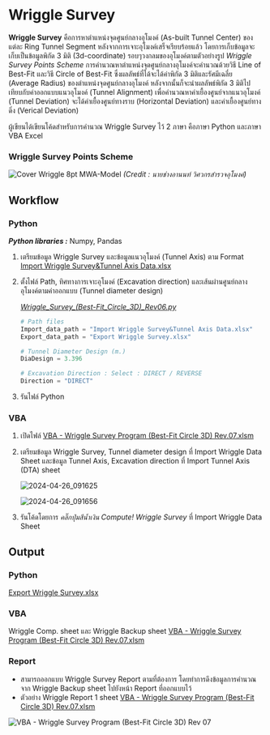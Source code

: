 # Wriggle Survey
**Wriggle Survey** คือการหาตำแหน่งจุดศูนย์กลางอุโมงค์ (As-built Tunnel Center) ของแต่ละ Ring Tunnel Segment หลังจากการเจาะอุโมงค์เสร็จเรียบร้อยแล้ว โดยการเก็บข้อมูลจะเก็บเป็นข้อมูลพิกัด 3 มิติ (3d-coordinate) รอบๆวงกลมของอุโมงค์ตามตัวอย่างรูป _Wriggle Survey Points Scheme_ 
การคำนวณหาตำแหน่งจุดศูนย์กลางอุโมงค์จะคำนวณด้วยวิธี Line of Best-Fit และวิธี Circle of Best-Fit ซึ่งผลลัพธ์ที่ได้จะได้ค่าพิกัด 3 มิติและรัศมีเฉลี่ย (Average Radius) ของตำแหน่งจุดศูนย์กลางอุโมงค์ หลังจากนั้นก็จะนำผลลัพธ์พิกัด 3 มิติไปเทียบกับค่าออกแบบแนวอุโมงค์ (Tunnel Alignment) เพื่อคำนวณหาค่าเยื้องศูนย์จากแนวอุโมงค์ (Tunnel Deviation) จะได้ค่าเยื้องศูนย์ทางราบ (Horizontal Deviation) และค่าเยื้องศูนย์ทางดิ่ง (Verical Deviation)

ผู้เขียนได้เขียนโค้ดสำหรับการคำนวณ Wriggle Survey ไว้ 2 ภาษา คือภาษา Python และภาษา VBA Excel

### Wriggle Survey Points Scheme
![Cover Wriggle 8pt MWA-Model](https://github.com/suben-mk/Wriggle-Survey-for-Metro-Line/assets/89971741/5bbe4814-a8e9-4ab3-9e8f-6aa5bb5ffdd0)
_(Credit : นายช่างอานนท์ วิศวกรสำรวจอุโมงค์)_

## Workflow
### Python
  **_Python libraries :_** Numpy, Pandas
  1. เตรียมข้อมูล Wriggle Survey และข้อมูลแนวอุโมงค์ (Tunnel Axis) ตาม Format [Import Wriggle Survey&Tunnel Axis Data.xlsx](https://github.com/suben-mk/Wriggle-Survey-for-Metro-Line/blob/main/Python/Import%20Wriggle%20Survey%26Tunnel%20Axis%20Data.xlsx)
  2. ตั้งไฟล์ Path, ทิศทางการเจาะอุโมงค์ (Excavation direction) และเส้นผ่านศูนย์กลางอุโมงค์ตามค่าออกแบบ (Tunnel diameter design)
     
     [*Wriggle_Survey_(Best-Fit_Circle_3D)_Rev06.py*](https://github.com/suben-mk/Wriggle-Survey-for-Metro-Line/blob/main/Python/Wriggle_Survey_(Best-Fit_Circle_3D)_Rev06.py)
      ```py
      # Path files
      Import_data_path = "Import Wriggle Survey&Tunnel Axis Data.xlsx"
      Export_data_path = "Export Wriggle Survey.xlsx"

      # Tunnel Diameter Design (m.)
      DiaDesign = 3.396

      # Excavation Direction : Select : DIRECT / REVERSE
      Direction = "DIRECT"
      ```
      
  3. รันไฟล์ Python
### VBA
  1. เปิดไฟล์ [VBA - Wriggle Survey Program (Best-Fit Circle 3D) Rev.07.xlsm](https://github.com/suben-mk/Wriggle-Survey-for-Metro-Line/blob/main/VBA/VBA%20-%20Wriggle%20Survey%20Program%20(Best-Fit%20Circle%203D)%20Rev.07.xlsm)
  2. เตรียมข้อมูล Wriggle Survey, Tunnel diameter design ที่ Import Wriggle Data Sheet และข้อมูล Tunnel Axis, Excavation direction ที่ Import Tunnel Axis (DTA) sheet
     
     ![2024-04-26_091625](https://github.com/suben-mk/Wriggle-Survey-for-Metro-Line/assets/89971741/9ed4a691-eb48-4b68-b54c-1e34a2da08d7)

     ![2024-04-26_091656](https://github.com/suben-mk/Wriggle-Survey-for-Metro-Line/assets/89971741/5bbdde88-954a-45cc-a8b8-b7a608bafdd0)
     
  3. รันโค้ดโดยการ _คลิ๊กปุ่มสีน้ำเงิน Compute! Wriggle Survey_ ที่ Import Wriggle Data Sheet

## Output
### Python
  [Export Wriggle Survey.xlsx](https://github.com/suben-mk/Wriggle-Survey-for-Metro-Line/blob/main/Python/Export%20Wriggle%20Survey.xlsx)
### VBA
  Wriggle Comp. sheet และ Wriggle Backup sheet [VBA - Wriggle Survey Program (Best-Fit Circle 3D) Rev.07.xlsm](https://github.com/suben-mk/Wriggle-Survey-for-Metro-Line/blob/main/VBA/VBA%20-%20Wriggle%20Survey%20Program%20(Best-Fit%20Circle%203D)%20Rev.07.xlsm)
### Report
  * สามารถออกแบบ Wriggle Survey Report ตามที่ต้องการ โดยทำการดึงข้อมูลการคำนวณจาก Wriggle Backup sheet ไปยังหน้า Report ที่ออกแบบไว้
  * ตัวอย่าง Wriggle Report 1 sheet [VBA - Wriggle Survey Program (Best-Fit Circle 3D) Rev.07.xlsm](https://github.com/suben-mk/Wriggle-Survey-for-Metro-Line/blob/main/VBA/VBA%20-%20Wriggle%20Survey%20Program%20(Best-Fit%20Circle%203D)%20Rev.07.xlsm)

  ![VBA - Wriggle Survey Program (Best-Fit Circle 3D) Rev 07](https://github.com/suben-mk/Wriggle-Survey-for-Tunnel-Project/assets/89971741/ad262c01-e154-4578-91ae-4fc17479c412)

